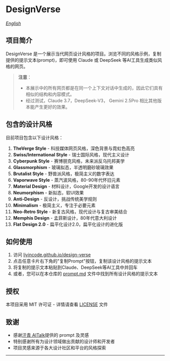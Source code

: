 # DesignVerse

*[English](README.md)*

## 项目简介

DesignVerse 是一个展示当代网页设计风格的项目。浏览不同的风格示例，复制提供的提示文本(prompt)，即可使用 Claude 或 DeepSeek 等AI工具生成类似风格的网页。

> **注意**：
> - 本展示中的所有网页都是在同一个上下文对话中生成的，因此它们具有相似的结构和内容模式。
> - 经过测试，Claude 3.7，DeepSeek-V3， Gemini 2.5Pro 相比其他版本能产生更好的效果。

## 包含的设计风格

目前项目包含以下设计风格：

1. **TheVerge Style** - 科技媒体网页风格，深色背景与霓虹色高亮
2. **Swiss/International Style** - 瑞士国际风格，现代主义设计
3. **Cyberpunk Style** - 赛博朋克风格，未来派反乌托邦美学
4. **Glassmorphism** - 玻璃拟态，半透明磨砂玻璃效果
5. **Brutalist Style** - 野兽派风格，极简主义的数字表达
6. **Vaporwave Style** - 蒸汽波风格，80-90年代怀旧元素
7. **Material Design** - 材料设计，Google开发的设计语言
8. **Neumorphism** - 新拟态，软UI效果
9. **Anti-Design** - 反设计，挑战传统美学规则
10. **Minimalism** - 极简主义，专注于必要元素
11. **Neo-Retro Style** - 新复古风格，现代设计与复古审美结合
12. **Memphis Design** - 孟菲斯设计，80年代意大利设计
13. **Flat Design 2.0** - 扁平化设计2.0，扁平化设计的进化版

## 如何使用

1. 访问 [liyincode.github.io/design-verse](https://liyincode.github.io/design-verse/)
2. 点击任意卡片右下角的"复制Prompt"按钮，复制该设计风格的提示文本
3. 将复制的提示文本粘贴到Claude、DeepSeek等AI工具中并回车
4. 或者，您可以在本仓库的 [prompt.md](prompt.md) 文件中找到所有设计风格的提示文本

## 授权

本项目采用 MIT 许可证 - 详情请查看 [LICENSE](LICENSE) 文件

## 致谢

- 感谢[汗青 AITalk](https://mp.weixin.qq.com/s/UX_GaRlepP8GGxKFyh5rSA)提供的 prompt 及灵感
- 特别感谢所有为设计领域做出贡献的设计师和开发者
- 项目灵感来源于各大设计社区和平台的风格探索

---
